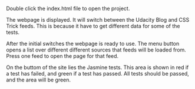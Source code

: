 Double click the index.html file to open the project.

The webpage is displayed. It will switch between the Udacity Blog and CSS Trick feeds.
This is because it have to get different data for some of the tests.

After the initial switches the webpage is ready to use.
The menu button opens a list over different different sources that feeds will be loaded from.
Press one feed to open the page for that feed.

On the buttom of the site lies the Jasmine tests. This area is shown in red if a test has
failed, and green if a test has passed. All tests should be passed, and the area will be green.